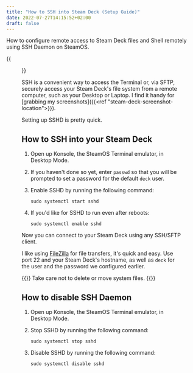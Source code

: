 ```yaml
---
title: "How to SSH into Steam Deck (Setup Guide)"
date: 2022-07-27T14:15:52+02:00
draft: false
---
```


How to configure remote access to Steam Deck files and Shell remotely using SSH Daemon on SteamOS.

{{<figure src="filezilla.png" href="filezilla.png">}}

SSH is a convenient way to access the Terminal or, via SFTP, securely access your Steam Deck's file system from a remote computer, such as your Desktop or Laptop. I find it handy for [grabbing my screenshots]({{<ref "steam-deck-screenshot-location">}}).

Setting up SSHD is pretty quick.

## How to SSH into your Steam Deck

1. Open up Konsole, the SteamOS Terminal emulator, in Desktop Mode.
2. If you haven't done so yet, enter `passwd` so that you will be prompted to set a password for the default `deck` user. 
3. Enable SSHD by running the following command:
   
   `sudo systemctl start sshd`
4. If you'd like for SSHD to run even after reboots:
   
   `sudo systemctl enable sshd`

Now you can connect to your Steam Deck using any SSH/SFTP client.

I like using <a href="https://filezilla-project.org/" target="_blank">FileZilla</a> for file transfers, it's quick and easy. Use port 22 and your Steam Deck's hostname, as well as `deck` for the user and the password we configured earlier.

{{<alert>}}
Take care not to delete or move system files.
{{</alert>}}

## How to disable SSH Daemon

1. Open up Konsole, the SteamOS Terminal emulator, in Desktop Mode.
2. Stop SSHD by running the following command:
   
   `sudo systemctl stop sshd`
3. Disable SSHD by running the following command:
   
   `sudo systemctl disable sshd`